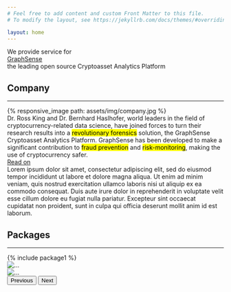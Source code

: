 ```yaml
---
# Feel free to add content and custom Front Matter to this file.
# To modify the layout, see https://jekyllrb.com/docs/themes/#overriding-theme-defaults

layout: home
---
```

<section class="container-sm section-lead">
<div class="display-6 col-lg-8 col-md-10 col-xs-12 text-center">
We provide service for<br/> <a target=_blank href="https://graphsense.info">GraphSense</a> <br/>
the leading open source Cryptoasset Analytics Platform
</div>
</section>
<section class="container-sm">
<h2>Company</h2>
<hr/>
<div class="company-image mx-auto">
{% responsive_image path: assets/img/company.jpg %}
</div>
<div class="text-body">
Dr. Ross King and Dr. Bernhard Haslhofer, world leaders in the field of cryptocurrency-related data science, have joined forces to turn their research results into a <mark>revolutionary forensics</mark> solution, the GraphSense Cryptoasset Analytics Platform. GraphSense has been developed to make a significant contribution to <mark>fraud prevention</mark> and <mark>risk-monitoring</mark>, making the use of cryptocurrency safer.
</div>

<div class="text-center collapse show" id="company">
<a class="btn btn-lg btn-info" data-bs-toggle="collapse" href="#company"  role="button" aria-expanded="false" aria-controls="company">
Read on
</a>
</div>

<div class="text-body collapse" id="company">
Lorem ipsum dolor sit amet, consectetur adipiscing elit, sed do eiusmod tempor incididunt ut labore et dolore magna aliqua. Ut enim ad minim veniam, quis nostrud exercitation ullamco laboris nisi ut aliquip ex ea commodo consequat. Duis aute irure dolor in reprehenderit in voluptate velit esse cillum dolore eu fugiat nulla pariatur. Excepteur sint occaecat cupidatat non proident, sunt in culpa qui officia deserunt mollit anim id est laborum. 
</div>
</section>

<section class="packages" id="packages">
    <div class="container-sm">
        <h2>Packages</h2>
        <hr>
        <div id="carouselExampleControls" class="carousel slide" data-bs-ride="carousel">
          <div class="carousel-inner">
            <div class="carousel-item active">
              {% include package1 %}
            </div>
            <div class="carousel-item">
              <img src="..." class="d-block w-100" alt="...">
            </div>
            <div class="carousel-item">
              <img src="..." class="d-block w-100" alt="...">
            </div>
          </div>
          <button class="carousel-control-prev" type="button" data-bs-target="#carouselExampleControls" data-bs-slide="prev">
            <span class="carousel-control-prev-icon" aria-hidden="true"></span>
            <span class="visually-hidden">Previous</span>
          </button>
          <button class="carousel-control-next" type="button" data-bs-target="#carouselExampleControls" data-bs-slide="next">
            <span class="carousel-control-next-icon" aria-hidden="true"></span>
            <span class="visually-hidden">Next</span>
          </button>
        </div>
    </div>
</section>
